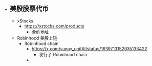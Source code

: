 - 美股股票代币
	-
	- xStocks
		- https://xstocks.com/products
			- 合约地址
	- Robinhood 美股上链
		- Robinhood chain
			- https://x.com/sunny_unifAI/status/1939713152935133422
				- 发行了 Robinhood chain
			-